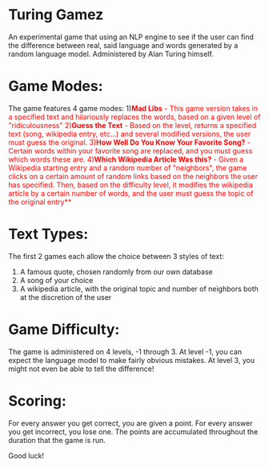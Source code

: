 # Turing Gamez
An experimental game that using an NLP engine to see if the user can find the difference between real, said language and words generated by a random language model. Administered by Alan Turing himself.

# Game Modes:
The game features 4 game modes:
1)<span style = "color:red">**Mad Libs** <span> - This game version takes in a specified text and hilariously replaces the words, based on a given level of "ridiculousness"
2)**Guess the Text** - Based on the level, returns a specified text (song, wikipedia entry, etc...) and several modified versions, the user must guess the original.
3)**How Well Do You Know Your Favorite Song?** - Certain words within your favorite song are replaced, and you must guess which words these are.
4)**Which Wikipedia Article Was this?** - Given a Wikipedia starting entry and a random number of "neighbors", the game clicks on a certain amount of random links based on the neighbors the user has specified. Then, based on the difficulty level, it modifies the wikipedia article by a certain number of words, and the user must guess the topic of the original entry**
 
# Text Types:
The first 2 games each allow the choice between 3 styles of text:
1) A famous quote, chosen randomly from our own database
2) A song of your choice
3) A wikipedia article, with the original topic and number of neighbors both at the discretion of the user

# Game Difficulty:
The game is administered on 4 levels, -1 through 3. At level -1, you can expect the language model to make fairly obvious mistakes. At level 3, you might not even be able to tell the difference!

# Scoring:
For every answer you get correct, you are given a point. For every answer you get incorrect, you lose one. The points are accumulated throughout the duration that the game is run.

Good luck!


